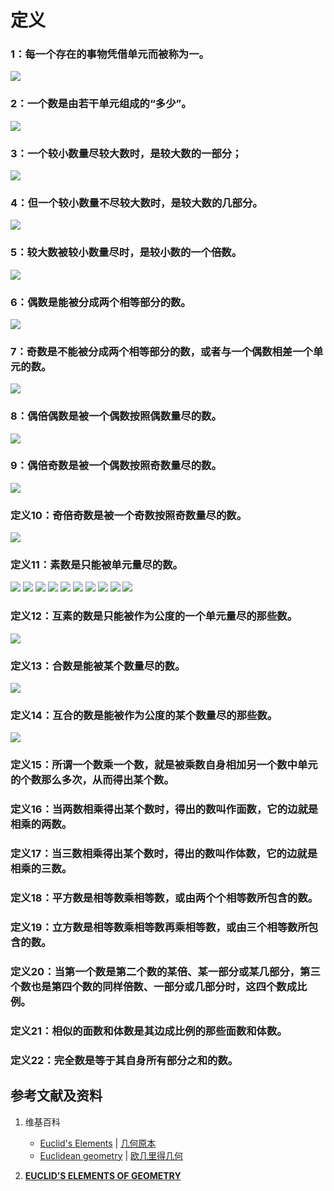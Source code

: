 # 定义

### 1：每一个存在的事物凭借单元而被称为一。
![](/images/欧几里得几何/欧几里得元素中典型的几何实验/多个基本定义/第7卷/1.jpg)
### 2：一个数是由若干单元组成的“多少”。
![](/images/欧几里得几何/欧几里得元素中典型的几何实验/多个基本定义/第7卷/2.jpg)
### 3：一个较小数量尽较大数时，是较大数的一部分；
![](/images/欧几里得几何/欧几里得元素中典型的几何实验/多个基本定义/第7卷/3.jpg)
### 4：但一个较小数量不尽较大数时，是较大数的几部分。
![](/images/欧几里得几何/欧几里得元素中典型的几何实验/多个基本定义/第7卷/4.jpg)
### 5：较大数被较小数量尽时，是较小数的一个倍数。
![](/images/欧几里得几何/欧几里得元素中典型的几何实验/多个基本定义/第7卷/5.jpg)

### 6：偶数是能被分成两个相等部分的数。
![](/images/欧几里得几何/欧几里得元素中典型的几何实验/多个基本定义/第7卷/6.jpg)
### 7：奇数是不能被分成两个相等部分的数，或者与一个偶数相差一个单元的数。
![](/images/欧几里得几何/欧几里得元素中典型的几何实验/多个基本定义/第7卷/7.jpg)
### 8：偶倍偶数是被一个偶数按照偶数量尽的数。
![](/images/欧几里得几何/欧几里得元素中典型的几何实验/多个基本定义/第7卷/8.jpg)
### 9：偶倍奇数是被一个偶数按照奇数量尽的数。
![](/images/欧几里得几何/欧几里得元素中典型的几何实验/多个基本定义/第7卷/9.jpg)
### 定义10：奇倍奇数是被一个奇数按照奇数量尽的数。
![](/images/欧几里得几何/欧几里得元素中典型的几何实验/多个基本定义/第7卷/10.jpg)

### 定义11：素数是只能被单元量尽的数。
![](/images/欧几里得几何/欧几里得元素中典型的几何实验/多个基本定义/第7卷/11_1.jpg)
![](/images/欧几里得几何/欧几里得元素中典型的几何实验/多个基本定义/第7卷/11_2.jpg)
![](/images/欧几里得几何/欧几里得元素中典型的几何实验/多个基本定义/第7卷/11_3.jpg)
![](/images/欧几里得几何/欧几里得元素中典型的几何实验/多个基本定义/第7卷/11_4.jpg)
![](/images/欧几里得几何/欧几里得元素中典型的几何实验/多个基本定义/第7卷/11_5.jpg)
![](/images/欧几里得几何/欧几里得元素中典型的几何实验/多个基本定义/第7卷/11_6.jpg)
![](/images/欧几里得几何/欧几里得元素中典型的几何实验/多个基本定义/第7卷/11_7.jpg)
![](/images/欧几里得几何/欧几里得元素中典型的几何实验/多个基本定义/第7卷/11_8.jpg)
![](/images/欧几里得几何/欧几里得元素中典型的几何实验/多个基本定义/第7卷/11_9.jpg)
![](/images/欧几里得几何/欧几里得元素中典型的几何实验/多个基本定义/第7卷/11_10.jpg)

### 定义12：互素的数是只能被作为公度的一个单元量尽的那些数。
![](/images/欧几里得几何/欧几里得元素中典型的几何实验/多个基本定义/第7卷/12.jpg)
### 定义13：合数是能被某个数量尽的数。
![](/images/欧几里得几何/欧几里得元素中典型的几何实验/多个基本定义/第7卷/13.jpg)
### 定义14：互合的数是能被作为公度的某个数量尽的那些数。
![](/images/欧几里得几何/欧几里得元素中典型的几何实验/多个基本定义/第7卷/14.jpg)

### 定义15：所谓一个数乘一个数，就是被乘数自身相加另一个数中单元的个数那么多次，从而得出某个数。
### 定义16：当两数相乘得出某个数时，得出的数叫作面数，它的边就是相乘的两数。
### 定义17：当三数相乘得出某个数时，得出的数叫作体数，它的边就是相乘的三数。
### 定义18：平方数是相等数乘相等数，或由两个个相等数所包含的数。
### 定义19：立方数是相等数乘相等数再乘相等数，或由三个相等数所包含的数。
### 定义20：当第一个数是第二个数的某倍、某一部分或某几部分，第三个数也是第四个数的同样倍数、一部分或几部分时，这四个数成比例。
### 定义21：相似的面数和体数是其边成比例的那些面数和体数。
### 定义22：完全数是等于其自身所有部分之和的数。

## 参考文献及资料

1. 维基百科
	- [Euclid's Elements](https://en.wikipedia.org/wiki/Euclid%27s_Elements) | [几何原本](https://zh.wikipedia.org/wiki/%E5%87%A0%E4%BD%95%E5%8E%9F%E6%9C%AC) 
	- [Euclidean geometry](https://en.wikipedia.org/wiki/Euclidean_geometry) | [欧几里得几何](https://zh.wikipedia.org/wiki/%E6%AC%A7%E5%87%A0%E9%87%8C%E5%BE%97%E5%87%A0%E4%BD%95) 

2. [**EUCLID’S ELEMENTS OF GEOMETRY**](https://farside.ph.utexas.edu/books/Euclid/Elements.pdf) 







